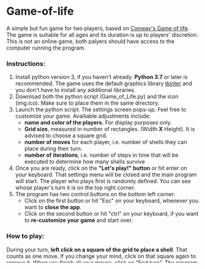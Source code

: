 # Game-of-life
A simple but fun game for two players, based on [Conway's Game of life](https://en.wikipedia.org/wiki/Conway's_Game_of_Life).  
The game is suitable for all ages and its duration is up to players' discretion.  
This is not an online game, both palyers should have access to the computer running the program.

### Instructions:
1. Install python version 3, if you haven't already. **Python 3.7** or later is recommended. The game uses the default graphics library [tkinter](https://docs.python.org/3/library/tkinter.html) and you don't have to install any additional libraries.
2. Download both the python script (Game_of_Life.py) and the icon (img.ico). Make sure to place them in the same directory.
3. Launch the python script. The settings screen pops-up. Feel free to customize your game. Availiable adjustments include:
    - **name and color of the players.** For display purposes only.
    - **Grid size**, measured in number of rectangles. (Width **X** Height). It is advised to choose a square grid.
    - **number of moves** for each player, i.e. number of shells they can place during their turn.
    - **number of iterations**, i.e. number of steps in time that will be executed to determine how many shells survive
4. Once you are ready, click on the **"Let's play!" button** or hit enter on your keyboard. That settings menu will be closed and the main program will start. The player who plays first is randomly defined. You can see whose player's turn it is on the top right corner.
5. The program has two control buttons on the bottom left corner: 
    - Click on the first button or hit "Esc" on your keyboard, whenever you want to **close the app**.
    - Click on the second button or hit "ctrl" on your keyboard, if you want to **re-customize your game** and start over.

### How to play:
During your turn, **left click on a square of the grid to place a shell**. That counts as one move. If you change your mind, click on that square again to remove it.
When you finish all your moves, click on "End turn". The program will automatically perform the predefined number of iterations. The number of shells per iteration is determined according to Conway's rules:
> Any live cell with fewer than two live neighbours dies, as if by underpopulation.  
> Any live cell with two or three live neighbours lives on to the next generation.  
> Any live cell with more than three live neighbours dies, as if by overpopulation.  
> Any dead cell with exactly three live neighbours becomes a live cell, as if by reproduction.  

If you want more information read the [wikipedia article](https://en.wikipedia.org/wiki/Conway's_Game_of_Life) or [try the game online](https://playgameoflife.com/).  

In the screen there will be only displayed the number of shells alive in the last iteration. After about 2 seconds, the other palyer's turn will start.

### Tips:
- try to place your moves sensibly. Your goal is to have as many colored blocks as possible after the iterations, so that you get more points.
- be creative. Probably you can create a beautiful shape with your squares.
- be quick. The faster you play your moves, the better score you will get.

Any question or feedback is welcome.
